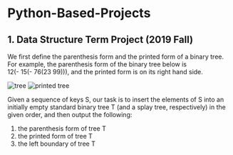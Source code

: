 # Python-Based-Projects

## 1. Data Structure Term Project (2019 Fall)

We first define the parenthesis form and the printed form of a binary tree. For example, the parenthesis form of the binary tree below is <br /> 12(- 15(- 76(23 99))), and the printed form is on its right hand side.

![tree](https://user-images.githubusercontent.com/55181957/98544223-a6160380-22ce-11eb-971a-e24c0f5e7a34.png)  ![printed tree](https://user-images.githubusercontent.com/55181957/98546181-83d1b500-22d1-11eb-8d10-fd34e24966c5.png)

Given a sequence of keys S, our task is to insert the elements of S into an initially empty standard binary tree T (and a splay tree, respectively) in the given order, and then output the following:

1. the parenthesis form of tree T <br />
1. the printed form of tree T <br />
1. the left boundary of tree T
